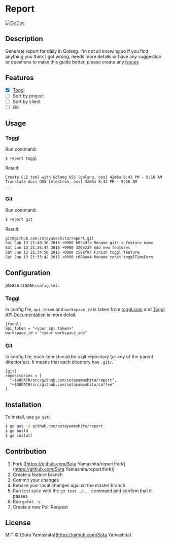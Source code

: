 # Report

[![GoDoc](https://godoc.org/github.com/sotayamashita/report?status.svg)](https://godoc.org/github.com/sotayamashita/report)

## Description

Generate report for daily in Golang. I'm not all knowing so if you find anything you think I got wrong, needs more details or have any suggestion or questions to make this guide better, please create any [issues](https://github.com/sotayamashita/report/issues)

## Features

* [x] [Toggl](https://www.toggl.com/)
 * [ ] Sort by project
 * [ ] Sort by client
* [ ] Git

## Usage

### Toggl

Run command:

```bash
$ report toggl
```

Result:

```
Create CLI tool with Golang OSS [golang, oss] 42m6s 8:43 PM - 9:16 AM
Translate docs OSS [electron, oss] 42m6s 8:43 PM - 9:16 AM
...
```

### Git

Run command:

```bash
$ report git
```

Result:

```bash
git@github.com:sotayamashita/report.git
Sat Jun 13 21:40:30 2015 +0900 b954dfa Rename git\'s feature name
Sat Jun 13 21:36:47 2015 +0900 326e239 Add new features
Sat Jun 13 21:34:50 2015 +0900 c58ef8d Finish toggl feature
Sat Jun 13 21:33:42 2015 +0900 c080ae4 Rename const togglTimeForm
```

## Configuration

please create `config.tml`:

### Toggl

In config file, `api_token` and `workspace_id` is taken from [toggl.com](https://www.toggl.com/) and [Toggl API Documentation](https://github.com/toggl/toggl_api_docs#api-token) is more detail.

```
[toggl]
api_token = "<your api token>"
workspace_id = "<your workspace_id>"
```

### Git

In config file, each item should be a git repository (or any of the parent directories). It means that each directory has `.git/`.

```
[git]
repositories = [
  "~$GOPATH/src/github.com/sotayamashita/report",
  "~$GOPATH/src/github.com/sotayamashita/coffee"
]
```

## Installation

To install, use `go get`:

```bash
$ go get -d github.com/sotayamashita/report
$ go build
$ go install
```

## Contribution

1. Fork ([https://github.com/Sota Yamashita/report/fork](https://github.com/Sota Yamashita/report/fork))
2. Create a feature branch
3. Commit your changes
4. Rebase your local changes against the master branch
5. Run test suite with the `go test ./...` command and confirm that it passes
6. Run `gofmt -s`
7. Create a new Pull Request

## License

MIT © [Sota Yamashita](https://github.com/Sota Yamashita)
